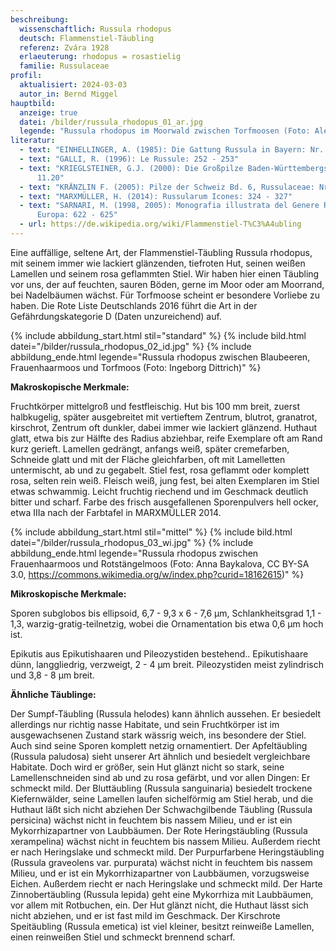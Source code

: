```yaml
---
beschreibung:
  wissenschaftlich: Russula rhodopus
  deutsch: Flammenstiel-Täubling
  referenz: Zvára 1928
  erlaeuterung: rhodopus = rosastielig
  familie: Russulaceae
profil:
  aktualisiert: 2024-03-03
  autor_in: Bernd Miggel
hauptbild:
  anzeige: true
  datei: /bilder/russula_rhodopus_01_ar.jpg
  legende: "Russula rhodopus im Moorwald zwischen Torfmoosen (Foto: Alexander Reichert)"
literatur:
  - text: "EINHELLINGER, A. (1985): Die Gattung Russula in Bayern: Nr. 122"
  - text: "GALLI, R. (1996): Le Russule: 252 - 253"
  - text: "KRIEGLSTEINER, G.J. (2000): Die Großpilze Baden-Württembergs, Bd. 2: Nr.
      11.20"
  - text: "KRÄNZLIN F. (2005): Pilze der Schweiz Bd. 6, Russulaceae: Nr. 190"
  - text: "MARXMÜLLER, H. (2014): Russularum Icones: 324 - 327"
  - text: "SARNARI, M. (1998, 2005): Monografia illustrata del Genere Russula in
      Europa: 622 - 625"
  - url: https://de.wikipedia.org/wiki/Flammenstiel-T%C3%A4ubling
---
```

Eine auffällige, seltene Art, der Flammenstiel-Täubling Russula rhodopus, mit seinem immer wie lackiert glänzenden, tiefroten Hut, seinen weißen Lamellen und seinem rosa geflammten Stiel. Wir haben hier einen Täubling vor uns, der auf feuchten, sauren Böden, gerne im Moor oder am Moorrand, bei Nadelbäumen wächst. Für Torfmoose scheint er besondere Vorliebe zu haben. Die Rote Liste Deutschlands 2016 führt die Art in der Gefährdungskategorie D (Daten unzureichend) auf.

{% include abbildung_start.html stil="standard" %}
{% include bild.html datei="/bilder/russula_rhodopus_02_id.jpg" %}
{% include abbildung_ende.html legende="Russula rhodopus zwischen Blaubeeren, Frauenhaarmoos und Torfmoos (Foto: Ingeborg Dittrich)" %}

**Makroskopische Merkmale:**

Fruchtkörper mittelgroß und festfleischig. Hut bis 100 mm breit, zuerst halbkugelig, später ausgebreitet mit vertieftem Zentrum, blutrot, granatrot, kirschrot, Zentrum oft dunkler, dabei immer wie lackiert glänzend. Huthaut glatt, etwa bis zur Hälfte des Radius abziehbar, reife Exemplare oft am Rand kurz gerieft. Lamellen gedrängt, anfangs weiß, später cremefarben, Schneide glatt und mit der Fläche gleichfarben, oft mit Lamelletten untermischt, ab und zu gegabelt. Stiel fest, rosa geflammt oder komplett rosa, selten rein weiß. Fleisch weiß, jung fest, bei alten Exemplaren im Stiel etwas schwammig. Leicht fruchtig riechend und im Geschmack deutlich bitter und scharf. Farbe des frisch ausgefallenen Sporenpulvers hell ocker, etwa IIIa nach der Farbtafel in MARXMÜLLER 2014.

{% include abbildung_start.html stil="mittel" %}
{% include bild.html datei="/bilder/russula_rhodopus_03_wi.jpg" %}
{% include abbildung_ende.html legende="Russula rhodopus zwischen Frauenhaarmoos und Rotstängelmoos (Foto: Anna Baykalova, CC BY-SA 3.0, https://commons.wikimedia.org/w/index.php?curid=18162615)" %}

**Mikroskopische Merkmale:**

Sporen subglobos bis ellipsoid, 6,7 - 9,3 x 6 - 7,6 µm, Schlankheitsgrad 1,1 - 1,3, warzig-gratig-teilnetzig, wobei die Ornamentation bis etwa 0,6 µm hoch ist.

Epikutis aus Epikutishaaren und Pileozystiden bestehend.. Epikutishaare dünn, langgliedrig, verzweigt, 2 - 4 µm breit.  Pileozystiden meist zylindrisch und 3,8 - 8 µm breit. 

**Ähnliche Täublinge:**

Der Sumpf-Täubling (Russula helodes) kann ähnlich aussehen. Er besiedelt allerdings nur richtig nasse Habitate, und sein Fruchtkörper ist im ausgewachsenen Zustand stark wässrig weich, ins besondere der Stiel. Auch sind seine Sporen komplett netzig ornamentiert.
Der Apfeltäubling (Russula paludosa) sieht unserer Art ähnlich und besiedelt vergleichbare Habitate. Doch wird er größer, sein Hut glänzt nicht so stark, seine Lamellenschneiden sind ab und zu rosa gefärbt, und vor allen Dingen: Er schmeckt mild.
Der Bluttäubling (Russula sanguinaria) besiedelt trockene Kiefernwälder, seine Lamellen laufen sichelförmig am Stiel herab, und die Huthaut läßt sich nicht abziehen
Der Schwachgilbende Täubling (Russula persicina) wächst nicht in feuchtem bis nassem Milieu, und er ist ein Mykorrhizapartner von Laubbäumen.
Der Rote Heringstäubling (Russula xerampelina) wächst nicht in feuchtem bis nassem Milieu. Außerdem riecht er nach Heringslake und schmeckt mild. 
Der Purpurfarbene Heringstäubling (Russula graveolens var. purpurata) wächst nicht in feuchtem bis nassem Milieu, und er ist ein Mykorrhizapartner von Laubbäumen, vorzugsweise Eichen. Außerdem riecht er nach Heringslake und schmeckt mild.
Der Harte Zinnobertäubling (Russula lepida) geht eine Mykorrhiza mit Laubbäumen, vor allem mit Rotbuchen, ein. Der Hut glänzt nicht, die Huthaut lässt sich nicht abziehen, und er ist fast mild im Geschmack.
Der Kirschrote Speitäubling (Russula emetica) ist viel kleiner, besitzt reinweiße Lamellen, einen reinweißen Stiel und schmeckt brennend scharf.